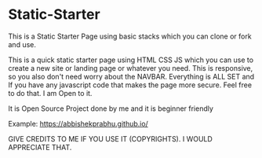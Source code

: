 # Static-Starter
This is a Static Starter Page using basic stacks which you can clone or fork and use.

This is a quick static starter page using HTML CSS JS which you can use to create a new site or landing page or whatever you need. This is responsive, so you also don't need worry about the NAVBAR. Everything is ALL SET and If you have any javascript code that makes the page more secure. Feel free to do that. I am Open to it.

It is Open Source Project done by me and it is beginner friendly

Example: https://abbishekprabhu.github.io/

GIVE CREDITS TO ME IF YOU USE IT (COPYRIGHTS). I WOULD APPRECIATE THAT.
